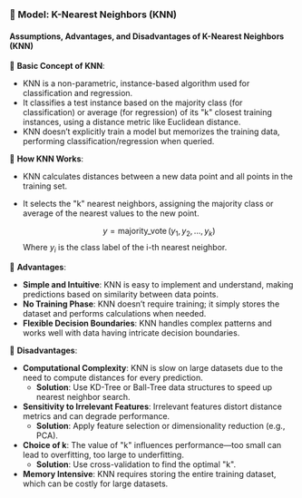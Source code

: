 ### 🔹 Model: K-Nearest Neighbors (KNN)
#### Assumptions, Advantages, and Disadvantages of K-Nearest Neighbors (KNN)

🔹 **Basic Concept of KNN**:
* KNN is a non-parametric, instance-based algorithm used for classification and regression.
* It classifies a test instance based on the majority class (for classification) or average (for regression) of its "k" closest training instances, using a distance metric like Euclidean distance.
* KNN doesn’t explicitly train a model but memorizes the training data, performing classification/regression when queried.

🔹 **How KNN Works**:
* KNN calculates distances between a new data point and all points in the training set.
* It selects the "k" nearest neighbors, assigning the majority class or average of the nearest values to the new point.

    $$y = \operatorname{majority\_vote}{({y_1,y_2,...,y_k})}$$
Where $y_i$ is the class label of the i-th nearest neighbor.

🔹 **Advantages**:
* **Simple and Intuitive**: KNN is easy to implement and understand, making predictions based on similarity between data points.
* **No Training Phase**: KNN doesn’t require training; it simply stores the dataset and performs calculations when needed.
* **Flexible Decision Boundaries**: KNN handles complex patterns and works well with data having intricate decision boundaries.

🔹 **Disadvantages**:
* **Computational Complexity**: KNN is slow on large datasets due to the need to compute distances for every prediction.
  * **Solution**: Use KD-Tree or Ball-Tree data structures to speed up nearest neighbor search.
* **Sensitivity to Irrelevant Features**: Irrelevant features distort distance metrics and can degrade performance.
  * **Solution**: Apply feature selection or dimensionality reduction (e.g., PCA).
* **Choice of k**: The value of "k" influences performance—too small can lead to overfitting, too large to underfitting.
  * **Solution**: Use cross-validation to find the optimal "k".
* **Memory Intensive**: KNN requires storing the entire training dataset, which can be costly for large datasets.

